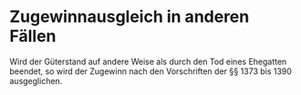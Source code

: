 # Zugewinnausgleich in anderen Fällen

Wird der Güterstand auf andere Weise als durch den Tod eines Ehegatten beendet, so wird der Zugewinn nach den Vorschriften der §§ 1373 bis 1390 ausgeglichen. 


